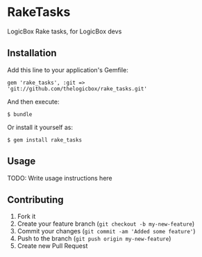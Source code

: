 # RakeTasks

LogicBox Rake tasks, for LogicBox devs

## Installation

Add this line to your application's Gemfile:

    gem 'rake_tasks', :git => 'git://github.com/thelogicbox/rake_tasks.git'

And then execute:

    $ bundle

Or install it yourself as:

    $ gem install rake_tasks

## Usage

TODO: Write usage instructions here

## Contributing

1. Fork it
2. Create your feature branch (`git checkout -b my-new-feature`)
3. Commit your changes (`git commit -am 'Added some feature'`)
4. Push to the branch (`git push origin my-new-feature`)
5. Create new Pull Request
